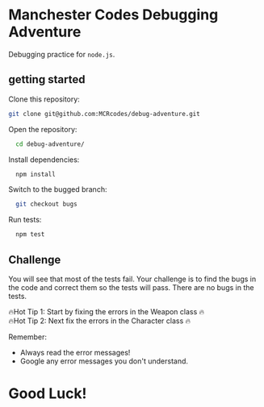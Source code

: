 # Manchester Codes Debugging Adventure

Debugging practice for `node.js`.

## getting started

Clone this repository:
```bash
git clone git@github.com:MCRcodes/debug-adventure.git
```

Open the repository:

```bash
  cd debug-adventure/
```

Install dependencies:

```bash
  npm install
```

Switch to the bugged branch:

```bash
  git checkout bugs
```

Run tests:

```bash
  npm test
```

## Challenge

You will see that most of the tests fail. Your challenge is to find the bugs in the code and correct them so the tests will pass. There are no bugs in the tests.

🔥Hot Tip 1: Start by fixing the errors in the Weapon class 🔥  
🔥Hot Tip 2: Next fix the errors in the Character class 🔥

Remember: 
  - Always read the error messages!
  - Google any error messages you don't understand.

# Good Luck!
